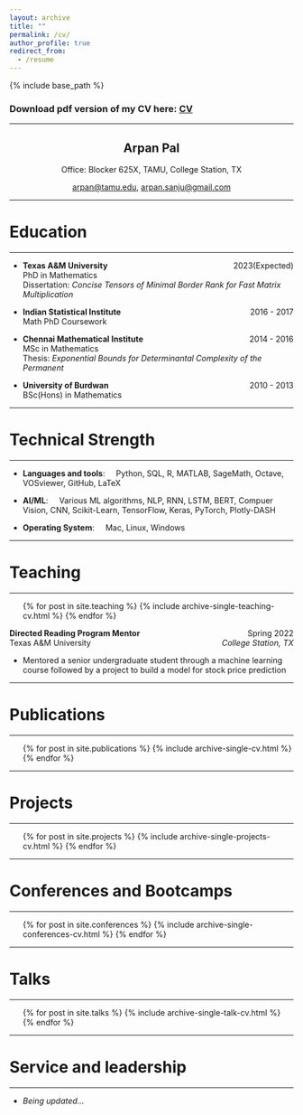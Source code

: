 ```yaml
---
layout: archive
title: ""
permalink: /cv/
author_profile: true
redirect_from:
  - /resume
---
```


{% include base_path %}

### Download pdf version of my CV here: [CV](../files/CV.pdf) 

---

<h2 style="text-align: center;">Arpan Pal</h2>
<center> Office: Blocker 625X, TAMU, College Station, TX</center>
<p style="text-align: center;">
<a  href="mailto:arpan@tamu.edu"> arpan@tamu.edu</a>,
<a  href="mailto:arpan.sanju@gmail.com"> arpan.sanju@gmail.com</a></p>

--- 

Education
===

---


* **Texas A&M University** <span style="float:right;">2023(Expected)</span>\
PhD in Mathematics\
Dissertation: _Concise Tensors of Minimal Border Rank for Fast Matrix Multiplication_



* **Indian Statistical Institute** <span style="float:right">2016 - 2017</span>\
Math PhD Coursework

* **Chennai Mathematical Institute** <span style="float:right">2014 - 2016</span>\
MSc in Mathematics\
Thesis: _Exponential Bounds for Determinantal Complexity of the Permanent_

* **University of Burdwan**<span style="float:right">2010 - 2013</span>\
BSc(Hons) in Mathematics


---

Technical Strength
===

---

* **Languages and tools**: &nbsp;&nbsp;&nbsp; Python, SQL, R, MATLAB, SageMath, Octave, VOSviewer, GitHub, LaTeX

* **AI/ML**: &nbsp;&nbsp;&nbsp; Various ML algorithms, NLP, RNN, LSTM, BERT, Compuer Vision, CNN,
Scikit-Learn, TensorFlow, Keras, PyTorch, Plotly-DASH

* **Operating System**: &nbsp;&nbsp;&nbsp; Mac, Linux, Windows

---

Teaching
===

---

 <ul>{% for post in site.teaching %}
    {% include archive-single-teaching-cv.html %}
  {% endfor %}</ul>

**Directed Reading Program Mentor**<span style="float:right">Spring 2022</span>\
Texas A&M University<span style="float:right"><i>College Station, TX</i></span>

* Mentored a senior undergraduate student through a machine learning course followed by a project to build a model for stock price prediction


---

Publications
===

---

  <ul>{% for post in site.publications %}
    {% include archive-single-cv.html %}
  {% endfor %}</ul>
  

---

Projects
===

---

<ul>{% for post in site.projects %}
    {% include archive-single-projects-cv.html %}
  {% endfor %}</ul>

---

Conferences and Bootcamps
===

---

<ul>{% for post in site.conferences %}
    {% include archive-single-conferences-cv.html %}
  {% endfor %}</ul>

---

Talks
======

---

  <ul>{% for post in site.talks %}
    {% include archive-single-talk-cv.html %}
  {% endfor %}</ul>
  
---

Service and leadership
======

---

* _Being updated..._
